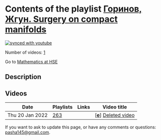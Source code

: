 # Contents of the playlist [Горинов, Жгун. Surgery on compact manifolds](https://www.youtube.com/playlist?list=PLq3E5oubNNoCOoNn2LcLMU4PYYb0uGmre)

[![synced with youtube](https://img.shields.io/github/last-commit/mathphysschool/mathphysschool.github.io/autoupdate1?label=synced%20with%20youtube)](https://github.com/mathphysschool/mathphysschool.github.io/commits/autoupdate1)

Number of videos: [1](#videos)

Go to [Mathematics at HSE](../README.md)

## Description



## Videos

|Date|Playlists|Links|Video title|
|---|---|---|---|
| Thu&nbsp;20&nbsp;Jan&nbsp;2022 | [263](../playlists/263 "Горинов, Жгун. Surgery on compact manifolds") |  | [[**e**](https://studio.youtube.com/video/IIfmzOrJTHs/edit "Edit")] [Deleted video](https://www.youtube.com/watch?v=IIfmzOrJTHs&list=PLq3E5oubNNoCOoNn2LcLMU4PYYb0uGmre "This video is unavailable.") |


 If you want to ask to update this page, or have any comments or questions: <pasha145@gmail.com>.